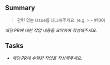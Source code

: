 <!-- PR 제목은 "[태그/#이슈번호] 작업 내용 요약" 으로 작성해주세요 -->
<!-- ex) [FEAT/#1] 로그인 페이지 UI 구현 -->

## Summary

> 관련 있는 Issue를 태그해주세요. (e.g. > - #100)

_해당 PR에 대한 작업 내용을 요약하여 작성해주세요._

## Tasks

- _해당 PR에 수행한 작업을 작성해주세요._

<!--
## To Reviewer

(기재 내용 없을 경우 섹션 삭제) 더 전달할 내용 혹은 리뷰에게 요청하는 내용을 작성해주세요.
-->

<!--
## Screenshot

(기재 내용 없을 경우 섹션 삭제) 작업한 내용에 대한 스크린샷을 첨부해주세요. 필요시 .gif 형식으로 첨부해주세요.
-->
